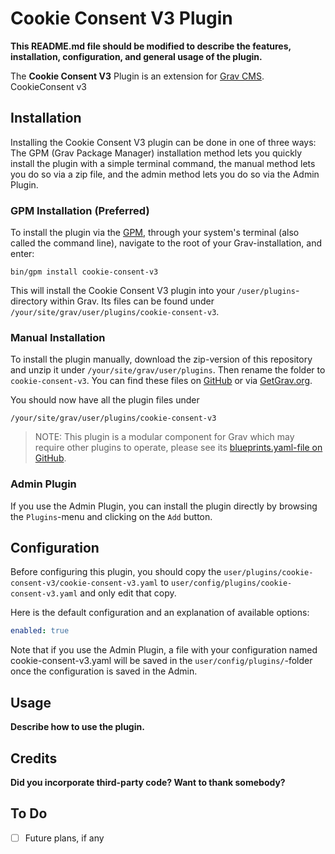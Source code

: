 # Cookie Consent V3 Plugin

**This README.md file should be modified to describe the features, installation, configuration, and general usage of the plugin.**

The **Cookie Consent V3** Plugin is an extension for [Grav CMS](https://github.com/getgrav/grav). CookieConsent v3

## Installation

Installing the Cookie Consent V3 plugin can be done in one of three ways: The GPM (Grav Package Manager) installation method lets you quickly install the plugin with a simple terminal command, the manual method lets you do so via a zip file, and the admin method lets you do so via the Admin Plugin.

### GPM Installation (Preferred)

To install the plugin via the [GPM](https://learn.getgrav.org/cli-console/grav-cli-gpm), through your system's terminal (also called the command line), navigate to the root of your Grav-installation, and enter:

    bin/gpm install cookie-consent-v3

This will install the Cookie Consent V3 plugin into your `/user/plugins`-directory within Grav. Its files can be found under `/your/site/grav/user/plugins/cookie-consent-v3`.

### Manual Installation

To install the plugin manually, download the zip-version of this repository and unzip it under `/your/site/grav/user/plugins`. Then rename the folder to `cookie-consent-v3`. You can find these files on [GitHub](https://github.com/mercredo/grav-plugin-cookie-consent-v3) or via [GetGrav.org](https://getgrav.org/downloads/plugins).

You should now have all the plugin files under

    /your/site/grav/user/plugins/cookie-consent-v3
	
> NOTE: This plugin is a modular component for Grav which may require other plugins to operate, please see its [blueprints.yaml-file on GitHub](https://github.com/mercredo/grav-plugin-cookie-consent-v3/blob/main/blueprints.yaml).

### Admin Plugin

If you use the Admin Plugin, you can install the plugin directly by browsing the `Plugins`-menu and clicking on the `Add` button.

## Configuration

Before configuring this plugin, you should copy the `user/plugins/cookie-consent-v3/cookie-consent-v3.yaml` to `user/config/plugins/cookie-consent-v3.yaml` and only edit that copy.

Here is the default configuration and an explanation of available options:

```yaml
enabled: true
```

Note that if you use the Admin Plugin, a file with your configuration named cookie-consent-v3.yaml will be saved in the `user/config/plugins/`-folder once the configuration is saved in the Admin.

## Usage

**Describe how to use the plugin.**

## Credits

**Did you incorporate third-party code? Want to thank somebody?**

## To Do

- [ ] Future plans, if any

